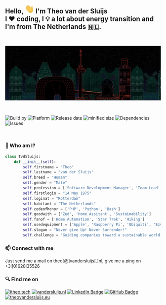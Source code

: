 <h2>
    Hello, <img src="https://raw.githubusercontent.com/tvdsluijs/tvdsluijs/main/wave.gif" style="max-width:30px" width="30px" height="30p"/> I'm Theo van der Sluijs <br/>
    I ❤️ coding, I 💡 a lot about energy transition and I'm from The Netherlands 🇳🇱.

</h2>
<br/>

![From Holland!](https://raw.githubusercontent.com/tvdsluijs/tvdsluijs/main/itheo-background.jpeg)

<br/>

![Build by](https://img.shields.io/badge/Build-By%202-yellow) ![Platform](https://img.shields.io/badge/Platform-Human%201.0-blue) ![Release date](https://img.shields.io/badge/Release%20date-14%20May%201975-orange) ![minified size](https://img.shields.io/badge/minified%20size-1.70mtr-brightgreen) ![Dependencies](https://img.shields.io/badge/Dependencies-Wife%20%26%20Kids-red) ![Issues](https://img.shields.io/badge/Issues-Some-green)

<br/>

### 🚀 Who am I?

```python
class TvdSluijs:
    def __init__(self):
        self.firstname = "Theo"
        self.lastname = "van der Sluijs"
        self.breed = "Human"
        self.gender = "Male"
        self.profession = ['Software Development Manager', 'Team Lead', 'Developer']
        self.firstlogin = "14 May 1975"
        self.loginat = "Rotterdam"
        self.habitant = "The Netherlands"
        self.codeofhonor = ['PHP', 'Python', 'Bash']
        self.goodwith = ['Zed', 'Home Assitant', 'Sustainability']
        self.fanof = ['Home Automation', 'Star Trek', 'Hiking']
        self.usedequipment = ['Apple', 'Raspberry Pi', 'Ubiquiti', 'Ezviz', 'Shelly']
        self.slogan = "Never give Up! Never Surrender!"
        self.challenge = "Guiding companies toward a sustainable world 🌱"
```
### 📫 Connect with me

Just send me a mail on theo[@]vandersluijs[.]nl, give me a ping on +3l[0]628l35526


### 🔍 Find me on
[![itheo.tech](https://img.shields.io/badge/iTheo-100000?style=for-the-badge&logo=hashnode&logoColor=f5e642)](https://itheo.tech)
[![vandersluijs.nl](https://img.shields.io/badge/vanderSluijs-100000?style=for-the-badge&logo=github&logoColor=brightgreen)](https://vandersluijs.nl)
[![LinkedIn Badge](https://img.shields.io/badge/LinkedIn-0077B5?style=for-the-badge&logo=linkedin&logoColor=white)](https://www.linkedin.com/in/tvandersluijs/)
[![GitHub Badge](https://img.shields.io/badge/GitHub-100000?style=for-the-badge&logo=github&logoColor=white)](https://github.com/tvdsluijs)
[![theovandersluijs.eu](https://img.shields.io/badge/theovanderSluijs-100000?style=for-the-badge&logo=github&logoColor=white)](https://theovandersluijs.eu)
